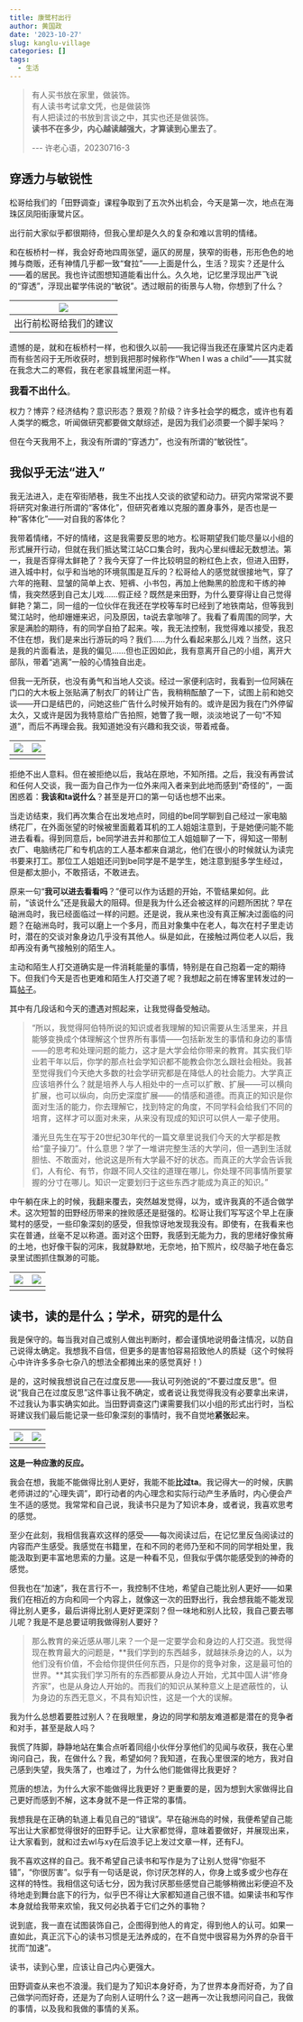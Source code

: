 ```yaml
---
title: 康鹭村出行
author: 黄国政
date: '2023-10-27'
slug: kanglu-village
categories: []
tags:
  - 生活
---
```


<!--more-->

> 有人买书放在家里，做装饰。  
> 有人读书考试拿文凭，也是做装饰  
> 有人把读过的书放到言谈之中，其实也还是做装饰。  
> **读书不在多少，内心越读越强大，才算读到心里去了**。
>
> --- 许老心语，20230716-3

## 穿透力与敏锐性

松哥给我们的「田野调查」课程争取到了五次外出机会，今天是第一次，地点在海珠区凤阳街康鹭片区。

出行前大家似乎都很期待，但我心里却是久久的复杂和难以言明的情绪。

和在板桥村一样，我会好奇地四周张望，逼仄的房屋，狭窄的街巷，形形色色的地摊与商贩，还有神情几乎都一致“耷拉”——上面是什么，生活？现实？还是什么——着的居民。我也许试图想知道能看出什么。久久地，记忆里浮现出严飞说的“穿透”，浮现出翟学伟说的“敏锐”。透过眼前的街景与人物，你想到了什么？

|![](/images/posts/2023/10/10-27-out-plan.jpg)|
|:-:|
|出行前松哥给我们的建议|

遗憾的是，就和在板桥村一样，也和很久以前——我记得当我还在康鹭片区内走着而有些苦闷于无所收获时，想到我把那时候称作“When I was a child”——其实就在我念大二的寒假，我在老家县城里闲逛一样。

<span style="font-size:17px;">**我看不出什么**</span>。

权力？博弈？经济结构？意识形态？景观？阶级？许多社会学的概念，或许也有着人类学的概念，听闻做研究都要做文献综述，是因为我们必须要一个脚手架吗？

但在今天我用不上，我没有所谓的“穿透力”，也没有所谓的“敏锐性”。

## 我似乎无法“进入”

我无法进入，走在窄街陋巷，我生不出找人交谈的欲望和动力。研究内常常说不要将研究对象进行所谓的“客体化”，但研究者难以克服的置身事外，是否也是一种“客体化”——对自我的客体化？

我带着情绪，不好的情绪，这是我需要反思的地方。松哥期望我们能尽量以小组的形式展开行动，但就在我们抵达鹭江站C口集合时，我内心里纠缠起无数想法。第一，我是否穿得太鲜艳了？我今天穿了一件比较明显的粉红色上衣，但进入田野，进入城中村，似乎和当地的环境氛围是互斥的？松哥给人的感觉就很接地气，穿了六年的拖鞋、显皱的简单上衣、短裤、小书包，再加上他黝黑的脸庞和干练的神情，我突然感到自己太儿戏……假正经？既然是来田野，为什么要穿得让自己觉得鲜艳？第二，同一组的一位伙伴在我还在学校等车时已经到了地铁南站，但等我到鹭江站时，他却姗姗来迟，问及原因，ta说去拿咖啡了。我看了看周围的同学，大家是满脸的期待，有的同学自拍了起来。唉，我无法控制，我觉得难以接受，我忍不住在想，我们是来出行游玩的吗？我们……为什么看起来那么儿戏？当然，这只是我的片面看法，是我的偏见……但也正因如此，我有意离开自己的小组，离开大部队，带着“逃离”一般的心情独自出走。

但我一无所获，也没有勇气和当地人交谈。经过一家便利店时，我看到一位阿姨在门口的大木板上张贴满了制衣厂的转让广告，我稍稍酝酿了一下，试图上前和她交谈——开口是结巴的，问她这些广告什么时候开始有的。或许是因为我在门外停留太久，又或许是因为我特意给广告拍照，她瞥了我一眼，淡淡地说了一句“不知道”，而后不再理会我。我知道她没有兴趣和我交谈，带着戒备。

|![](/images/posts/2023/10/10-27-advertise1.jpg)|![](/images/posts/2023/10/10-27-advertise2.jpg)|
|:-:|:-:|
|||

拒绝不出人意料。但在被拒绝以后，我站在原地，不知所措。之后，我没有再尝试和任何人交谈，我一面为自己作为一位外来闯入者来到此地而感到“奇怪的”，一面困惑着：**我该和ta说什么**？甚至是开口的第一句话也想不出来。

当走访结束，我们再次集合在出发地点时，同组的be同学聊到自己经过一家电脑绣花厂，在外面张望的时候被里面戴着耳机的工人姐姐注意到，于是她便问能不能进去看看。得到同意后，be同学进去并和那位工人姐姐聊了一下，得知这一带制衣厂、电脑绣花厂和专机店的工人基本都来自湖北，他们在很小的时候就认为读完书要来打工。那位工人姐姐还问到be同学是不是学生，她注意到挺多学生经过，但是都太胆小，不敢搭话，不敢进去。

原来一句“**我可以进去看看吗**？”便可以作为话题的开始，不管结果如何。此前，“该说什么”还是我最大的阻碍。但是我为什么还会被这样的问题所困扰？早在硇洲岛时，我已经面临过一样的问题。还是说，我从来也没有真正解决过面临的问题？在硇洲岛时，我可以磨上一个多月，而且对象集中在老人，每次在村子里走访时，潜在的交谈对象身边几乎没有其他人。纵是如此，在接触过两位老人以后，我却再没有勇气接触别的陌生人。

主动和陌生人打交道确实是一件消耗能量的事情，特别是在自己抱着一定的期待下。但我们今天是否也更难和陌生人打交道了呢？我想起之前在博客里转发过的一篇[帖子](https://guozheng.rbind.io/posts/2023/08/real-education/)。

其中有几段话和今天的遭遇对照起来，让我觉得备受触动。

> “所以，我觉得阿伯特所说的知识或者我理解的知识需要从生活里来，并且能够变换成个体理解这个世界所有事情——包括新发生的事情和身边的事情——的思考和处理问题的能力，这才是大学会给你带来的教育。其实我们毕业若干年以后，你学的那点社会学知识都不能教会你怎么跟社会相处。我甚至觉得我们今天绝大多数的社会学研究都是在降低人的社会能力。大学真正应该培养什么？就是培养人与人相处中的一点可以扩散、扩展——可以横向扩展，也可以纵向，向历史深度扩展——的情感和道德。而真正的知识是你面对生活的能力，你去理解它，找到特定的角度，不同学科会给我们不同的培育，这样才可以面对未来，从来没有现成的知识可以供人一辈子使用。
>
> 潘光旦先生在写于20世纪30年代的一篇文章里说我们今天的大学都是教给“童子操刀”。什么意思？学了一堆讲完整生活的大学问，但一遇到生活就胆怯、不敢面对，他说这是所有大学最不好的状态。而真正的大学会告诉我们，人有伦、有节，你跟不同人交往的道理在哪儿，你处理不同事情所要掌握的分寸在哪儿。知识一定要划归于这些东西才能成为真正的知识。”

中午躺在床上的时候，我翻来覆去，突然越发觉得，以为，或许我真的不适合做学术。这次短暂的田野经历带来的挫败感还是挺强的。松哥让我们写写这个早上在康鹭村的感受，一些印象深刻的感受，但我惊讶地发现我没有。即使有，在我看来也实在普通，丝毫不足以称道。面对这个田野，我感到无能为力，我的思绪好像贫瘠的土地，也好像干裂的河床，我就静默地，无奈地，拍下照片，绞尽脑子地在备忘录里试图抓住飘渺的可能。

|![](/images/posts/2023/10/10-27-beiwanglu1.jpg)|![](/images/posts/2023/10/10-27-beiwanglu2.jpg)|
|:-:|:-:|
|||

## 读书，读的是什么；学术，研究的是什么

我是保守的。每当我对自己或别人做出判断时，都会谨慎地说明备注情况，以防自己说得太确定。我想我不自信，但更多的是害怕容易招致他人的质疑（这个时候将心中许许多多杂七杂八的想法全都摊出来的感觉真好！）

是的，这时候我想说自己在过度反思——我认可列弛说的“不要过度反思”。但说“我自己在过度反思”这件事让我不确定，或者说让我觉得我没有必要拿出来讲，不过我认为事实确实如此。当田野调查这门课需要我们以小组的形式出行时，当松哥建议我们最后能记录一些印象深刻的事情时，我不自觉地**紧张**起来。

|![](/images/posts/2023/10/10-27-advise1.jpg)|![](/images/posts/2023/10/10-27-advise2.jpg)|
|:-:|:-:|
|||

**这是一种应激的反应。**

我会在想，我能不能做得比别人更好，我能不能**比过ta**。我记得大一的时候，庆鹏老师讲过的“心理失调”，即行动者的内心理念和实际行动产生矛盾时，内心便会产生不适的感觉。我常常和自己说，我读书只是为了知识本身，或者说，我喜欢思考的感觉。

至少在此刻，我相信我喜欢这样的感受——每次阅读过后，在记忆里反刍阅读过的内容而产生感受。我感觉在书籍里，在和不同的老师乃至和不同的同学相处里，我能汲取到更丰富地思索的力量。这是一种看不见，但我似乎偶尔能感受到的神奇的感觉。

但我也在“加速”，我在言行不一，我控制不住地，希望自己能比别人更好——如果我们在相近的方向和同一个内容上，就像这一次的田野出行，我会想我能不能发现得比别人更多，最后讲得比别人更好更深刻？但一味地和别人比较，我自己要去哪儿呢？我是不是总要证明我做得别人要好？

> 那么教育的亲近感从哪儿来？一个是一定要学会和身边的人打交道。我觉得现在教育最大的问题是，**我们学到的东西越多，就越抹杀身边的人，以为他们没有价值，不会给你提供任何东西，只是你的竞争对象，这是最可怕的世界。**其实我们学习所有的东西都要从身边人开始，尤其中国人讲“修身齐家”，也是从身边人开始的。而我们的知识从某种意义上是遮蔽性的，认为身边的东西无意义，不具有知识性，这是一个大的误解。

我为什么总想着要胜过别人？在我眼里，身边的同学和朋友难道都是潜在的竞争者和对手，甚至是敌人吗？

我慌了阵脚，静静地站在集合点听着同组小伙伴分享他们的见闻与收获，我在心里询问自己，我，在做什么？我，希望如何？我知道，在我心里很深的地方，我对自己感到失望，我失落了，也难过了，为什么他们能做得比我更好？

荒唐的想法，为什么大家不能做得比我更好？更重要的是，因为想到大家做得比自己更好而感到不解，这本身就不是一件正常的事情。

我想我是在正确的轨道上看见自己的“错误”。早在硇洲岛的时候，我便希望自己能写出让大家都觉得很好的田野手记。让大家都觉得，意味着要做好，并展现出来，让大家看到，就和过去wl与xy在后浪手记上发过文章一样，还有FJ。

我不喜欢这样的自己。我不希望自己读书和写作是为了让别人觉得“你挺不错”，“你很厉害”。似乎有一句话是说，你讨厌怎样的人，你身上或多或少也存在这样的特性。我相信这句话七分，因为我讨厌那些感觉自己能够稍微出彩便迫不及待地走到舞台底下的行为，似乎巴不得让大家都知道自己很不错。如果读书和写作本身就给我带来欢愉，我又何必执着于它们之外的事物？

说到底，我一直在试图装饰自己，企图得到他人的肯定，得到他人的认可。如果一直如此，真正沉下心的读书习惯是无法养成的，在不自觉中很容易为外界的杂音干扰而“加速”。

读书，读到心里，应该让自己内心更强大。

田野调查从来也不浪漫。我们是为了知识本身好奇，为了世界本身而好奇，为了自己做学问而好奇，还是为了向别人证明什么？这一趟再一次让我想问问自己，我做的事情，以及我和我做的事情的关系。